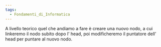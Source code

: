 ```yaml
---
tags:
  - Fondamenti_di_Informatica
---
```

A livello teorico quel che andiamo a fare è creare una nuovo nodo, a cui linkeremo il nodo subito dopo l’ head, poi modificheremo il puntatore dell’ head per puntare al nuovo nodo.

